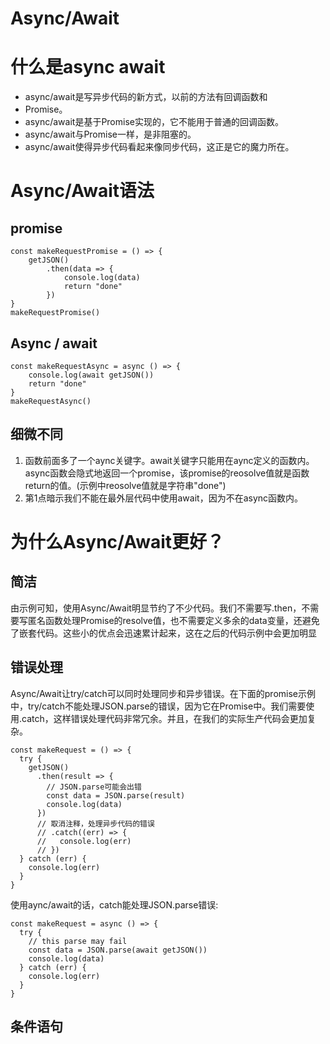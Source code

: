 # Async/Await

# 什么是async await #

- async/await是写异步代码的新方式，以前的方法有回调函数和
- Promise。
- async/await是基于Promise实现的，它不能用于普通的回调函数。
- async/await与Promise一样，是非阻塞的。
- async/await使得异步代码看起来像同步代码，这正是它的魔力所在。

# Async/Await语法 #
## promise ##
```
const makeRequestPromise = () => {
    getJSON()
        .then(data => {
            console.log(data)
            return "done"
        })
}
makeRequestPromise()
```
## Async / await ##
```
const makeRequestAsync = async () => {
    console.log(await getJSON())
    return "done"
}
makeRequestAsync()
```

## 细微不同 ##

1. 函数前面多了一个aync关键字。await关键字只能用在aync定义的函数内。async函数会隐式地返回一个promise，该promise的reosolve值就是函数return的值。(示例中reosolve值就是字符串"done")
2. 第1点暗示我们不能在最外层代码中使用await，因为不在async函数内。

# 为什么Async/Await更好？ #
## 简洁 ##
由示例可知，使用Async/Await明显节约了不少代码。我们不需要写.then，不需要写匿名函数处理Promise的resolve值，也不需要定义多余的data变量，还避免了嵌套代码。这些小的优点会迅速累计起来，这在之后的代码示例中会更加明显

## 错误处理 ##
Async/Await让try/catch可以同时处理同步和异步错误。在下面的promise示例中，try/catch不能处理JSON.parse的错误，因为它在Promise中。我们需要使用.catch，这样错误处理代码非常冗余。并且，在我们的实际生产代码会更加复杂。
```
const makeRequest = () => {
  try {
    getJSON()
      .then(result => {
        // JSON.parse可能会出错
        const data = JSON.parse(result)
        console.log(data)
      })
      // 取消注释，处理异步代码的错误
      // .catch((err) => {
      //   console.log(err)
      // })
  } catch (err) {
    console.log(err)
  }
}
```
使用aync/await的话，catch能处理JSON.parse错误:
```
const makeRequest = async () => {
  try {
    // this parse may fail
    const data = JSON.parse(await getJSON())
    console.log(data)
  } catch (err) {
    console.log(err)
  }
}
```
## 条件语句 ##